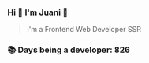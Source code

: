 ### Hi 👋 I&#39;m Juani 🦁

> I&#39;m a Frontend Web Developer SSR

### 📚 Days being a developer: 826
